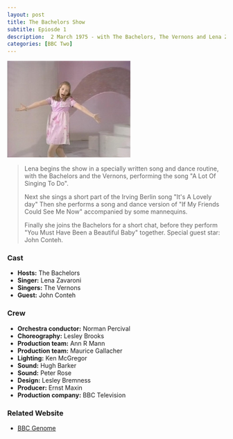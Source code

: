 ```yaml
---
layout: post
title: The Bachelors Show
subtitle: Epiosde 1
description:  2 March 1975 - with The Bachelors, The Vernons and Lena Zavaroni.
categories: [BBC Two]
---
```


![](/assets/images/BBC/The-Bachelors-Show-01.jpg)

> Lena begins the show in a specially written song and dance routine, with the Bachelors and the Vernons, performing the song &#34;A Lot Of Singing To Do&#34;.
>
> Next she sings a short part of the Irving Berlin song &#34;It's A Lovely day&#34; Then she performs a song and dance version of &#34;If My Friends Could See Me Now&#34; accompanied by some mannequins.
>
> Finally she joins the Bachelors for a short chat, before they perform &#34;You Must Have Been a Beautiful Baby&#34; together. Special guest star: John Conteh.

### Cast
* **Hosts:** The Bachelors
* **Singer:** Lena Zavaroni
* **Singers:** The Vernons
* **Guest:** John Conteh

### Crew
* **Orchestra conductor:** Norman Percival
* **Choreography:** Lesley Brooks
* **Production team:** Ann R Mann
* **Production team:** Maurice Gallacher
* **Lighting:** Ken McGregor
* **Sound:** Hugh Barker
* **Sound:** Peter Rose
* **Design:** Lesley Bremness
* **Producer:** Ernst Maxin
* **Production company:** BBC Television

### Related Website
* [BBC Genome](https://genome.ch.bbc.co.uk/d7becc28585a4f9d8831e38bd9700395)

